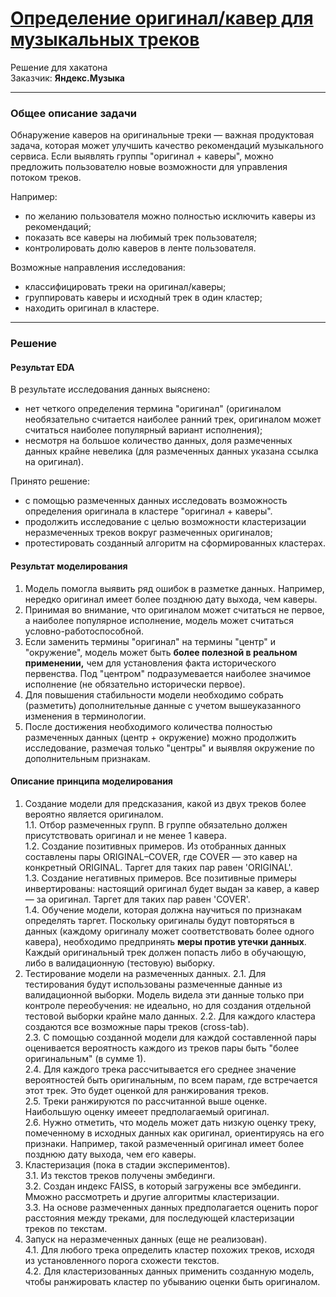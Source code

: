 # [Определение оригинал/кавер для музыкальных треков](https://nbviewer.jupyter.org/github/Nanobelka/Yandex_Music_original_detection/blob/main/YM_original_detection.ipynb)

Решение для хакатона  
Заказчик: **Яндекс.Музыка**

---

### Общее описание задачи

Обнаружение каверов на оригинальные треки — важная продуктовая задача, которая может улучшить качество рекомендаций музыкального сервиса. Если выявлять группы "оригинал + каверы", можно предложить пользователю новые возможности для управления потоком треков.

Например:
- по желанию пользователя можно полностью исключить каверы из рекомендаций;
- показать все каверы на любимый трек пользователя;
- контролировать долю каверов в ленте пользователя.

Возможные направления исследования:
- классифицировать треки на оригинал/каверы;
- группировать каверы и исходный трек в один кластер;
- находить оригинал в кластере.

---

### Решение

#### Результат EDA

В результате исследования данных выяснено:
- нет четкого определения термина "оригинал" (оригиналом необязательно считается наиболее ранний трек, оригиналом может считаться наиболее популярный вариант исполнения);
- несмотря на большое количество данных, доля размеченных данных крайне невелика (для размеченных данных указана ссылка на оригинал).

Принято решение:
- с помощью размеченных данных исследовать возможность определения оригинала в кластере "оригинал + каверы".
- продолжить исследование с целью возможности кластеризации неразмеченных треков вокруг размеченных оригиналов;
- протестировать созданный алгоритм на сформированных кластерах.


#### Результат моделирования

1. Модель помогла выявить ряд ошибок в разметке данных. Например, нередко оригинал имеет более позднюю дату выхода, чем каверы.
2. Принимая во внимание, что оригиналом может считаться не первое, а наиболее популярное исполнение, модель может считаться условно-работоспособной.
3. Если заменить термины "оригинал" на термины "центр" и "окружение", модель может быть **более полезной в реальном применении,** чем для установления факта исторического первенства. Под "центром" подразумевается наиболее значимое исполнение (не обязательно исторически первое).
4. Для повышения стабильности модели необходимо собрать (разметить) дополнительные данные с учетом вышеуказанного изменения в терминологии.
5. После достижения необходимого количества полностью размеченных данных (центр + окружение) можно продолжить исследование, размечая только "центры" и выявляя окружение по дополнительным признакам.

#### Описание принципа моделирования

1. Создание модели для предсказания, какой из двух треков более вероятно является оригиналом.  
    1.1. Отбор размеченных групп. В группе обязательно должен присутствовать оригинал и не менее 1 кавера.  
    1.2. Создание позитивных примеров. Из отобранных данных составлены пары ORIGINAL–COVER, где COVER — это кавер на конкретный ORIGINAL. Таргет для таких пар равен 'ORIGINAL'.  
    1.3. Создание негативных примеров. Все позитивные примеры инвертированы: настоящий оригинал будет выдан за кавер, а кавер — за оригинал. Таргет для таких пар равен 'COVER'.  
    1.4. Обучение модели, которая должна научиться по признакам определять таргет. Поскольку оригиналы будут повторяться в данных (каждому оригиналу может соответствовать более одного кавера), необходимо предпринять **меры против утечки данных**. Каждый оригинальный трек должен попасть либо в обучающую, либо в валидационную (тестовую) выборку.  
2. Тестирование модели на размеченных данных.
    2.1. Для тестирования будут использованы размеченные данные из валидационной выборки. Модель видела эти данные только при контроле переобучения: не идеально, но для создания отдельной тестовой выборки крайне мало данных.
    2.2. Для каждого кластера создаются все возможные пары треков (cross-tab).  
    2.3. С помощью созданной модели для каждой составленной пары оценивается вероятность каждого из треков пары быть "более оригинальным" (в сумме 1).  
    2.4. Для каждого трека рассчитывается его среднее значение вероятностей быть оригинальным, по всем парам, где встречается этот трек. Это будет оценкой для ранжирования треков.  
    2.5. Треки ранжируются по рассчитанной выше оценке. Наибольшую оценку имееет предполагаемый оригинал.  
    2.6. Нужно отметить, что модель может дать низкую оценку треку, помеченному в исходных данных как оригинал, ориентируясь на его признаки. Например, такой размеченный оригинал имеет более позднюю дату выхода, чем его каверы.  
3. Кластеризация (пока в стадии экспериментов).  
    3.1. Из текстов треков получены эмбединги.  
    3.2. Создан индекс FAISS, в который загружены все эмбединги. Мможно рассмотреть и другие алгоритмы кластеризации.  
    3.3. На основе размеченных данных предполагается оценить порог расстояния между треками, для последующей кластеризации треков по текстам.  
4. Запуск на неразмеченных данных (еще не реализован).  
    4.1. Для любого трека определить кластер похожих треков, исходя из установленного порога схожести текстов.  
    4.2. Для кластеризованных данных применить созданную модель, чтобы ранжировать кластер по убыванию оценки быть оригиналом.  
